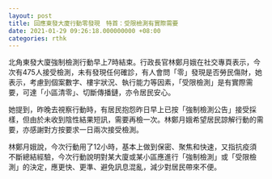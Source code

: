 ```yaml
---
layout: post
title: 回應東發大廈行動零發現　特首：受限檢測有實際需要
date: 2021-01-29 09:26:18.000000000 +08:00
categories: rthk
---
```


北角東發大廈強制檢測行動早上7時結束。行政長官林鄭月娥在社交專頁表示，今次有475人接受檢測，未有發現任何確診，有人會問「零」發現是否勞民傷財，她表示，考慮到個案數字、樓宇狀況、執行能力等因素，「受限檢測」是有實際需要，可達「小區清零」、切斷傳播鏈，亦令居民安心。

她提到，昨晚去視察行動時，有居民抱怨昨日早上已按「強制檢測公告」接受採樣，但由於未收到陰性結果短訊，需要再檢一次。林鄭月娥希望居民諒解行動的需要，亦感謝對方按要求一日兩次接受檢測。

林鄭月娥說，今次行動用了12小時，基本上做到保密、聚焦和快速，又指抗疫須不斷總結經驗，今次行動說明對某大廈或某小區應進行「強制檢測」或「受限檢測」的決定，應更快、更準、避免訊息混亂，減少對居民帶來不便。
